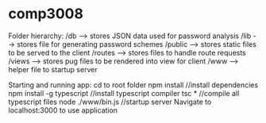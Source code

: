 # comp3008
Folder hierarchy:
/db --> stores JSON data used for password analysis
/lib --> stores file for generating password schemes
/public --> stores static files to be served to the client 
/routes --> stores files to handle route requests 
/views --> stores pug files to be rendered into view for client 
/www --> helper file to startup server 

Starting and running app:
    cd to root folder
    npm install //install dependencies 
    npm install -g typescript //install typescript compiler 
    tsc * //compile all typescript files 
    node ./www/bin.js //startup server 
    Navigate to localhost:3000 to use application 
